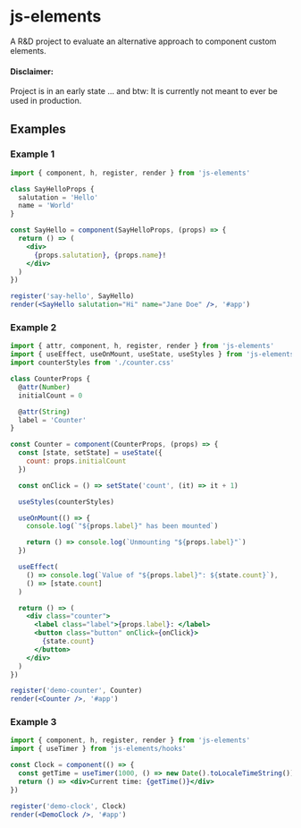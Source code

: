 # js-elements

A R&D project to evaluate an alternative approach to component custom elements.

#### Disclaimer:

Project is in an early state ...
and btw: It is currently not meant to ever be used in production.

## Examples

### Example 1

```jsx
import { component, h, register, render } from 'js-elements'

class SayHelloProps {
  salutation = 'Hello'
  name = 'World'
}

const SayHello = component(SayHelloProps, (props) => {
  return () => (
    <div>
      {props.salutation}, {props.name}!
    </div>
  )
})

register('say-hello', SayHello)
render(<SayHello salutation="Hi" name="Jane Doe" />, '#app')
```

### Example 2

```jsx
import { attr, component, h, register, render } from 'js-elements'
import { useEffect, useOnMount, useState, useStyles } from 'js-elements/hooks'
import counterStyles from './counter.css'

class CounterProps {
  @attr(Number)
  initialCount = 0

  @attr(String)
  label = 'Counter'
}

const Counter = component(CounterProps, (props) => {
  const [state, setState] = useState({
    count: props.initialCount
  })

  const onClick = () => setState('count', (it) => it + 1)

  useStyles(counterStyles)

  useOnMount(() => {
    console.log(`"${props.label}" has been mounted`)

    return () => console.log(`Unmounting "${props.label}"`)
  })

  useEffect(
    () => console.log(`Value of "${props.label}": ${state.count}`),
    () => [state.count]
  )

  return () => (
    <div class="counter">
      <label class="label">{props.label}: </label>
      <button class="button" onClick={onClick}>
        {state.count}
      </button>
    </div>
  )
})

register('demo-counter', Counter)
render(<Counter />, '#app')
```

### Example 3

```jsx
import { component, h, register, render } from 'js-elements'
import { useTimer } from 'js-elements/hooks'

const Clock = component(() => {
  const getTime = useTimer(1000, () => new Date().toLocaleTimeString())
  return () => <div>Current time: {getTime()}</div>
})

register('demo-clock', Clock)
render(<DemoClock />, '#app')
```
